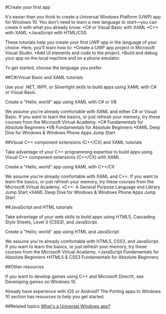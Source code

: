 #Create your first app

It's easier than you think to create a Universal Windows Platform (UWP) app for Windows 10. You don't need to learn a new language to start—you can create it with what you already know:
•C# or Visual Basic with XAML
•C++ with XAML
•JavaScript with HTML/CSS

These tutorials help you create your first UWP app in the language of your choice. Here, you'll learn how to:
•Create a UWP app project in Microsoft Visual Studio.
•Add UI elements and code to the project.
•Build and debug your app on the local machine and on a phone emulator.

To get started, choose the language you prefer.


##C#/Visual Basic and XAML tutorials

Use your .NET, WPF, or Silverlight skills to build apps using XAML with C# or Visual Basic.

Create a "Hello, world" app using XAML with C# or VB 

We assume you're already comfortable with XAML and either C# or Visual Basic. If you want to learn the basics, or just refresh your memory, try these courses from the Microsoft Virtual Academy.
•C# Fundamentals for Absolute Beginners
•VB Fundamentals for Absolute Beginners
•XAML Deep Dive for Windows & Windows Phone Apps Jump Start

##Visual C++ component extensions (C++/CX) and XAML tutorials

Take advantage of your C++ programming expertise to build apps using Visual C++ component extensions (C++/CX) with XAML .

Create a "Hello, world" app using XAML with C++/CX 

We assume you're already comfortable with XAML and C++. If you want to learn the basics, or just refresh your memory, try these courses from the Microsoft Virtual Academy.
•C++: A General Purpose Language and Library Jump Start
•XAML Deep Dive for Windows & Windows Phone Apps Jump Start

##JavaScript and HTML tutorials

Take advantage of your web skills to build apps using HTML5, Cascading Style Sheets, Level 3 (CSS3), and JavaScript.

Create a "Hello, world" app using HTML and JavaScript 

We assume you're already comfortable with HTML5, CSS3, and JavaScript. If you want to learn the basics, or just refresh your memory, try these courses from the Microsoft Virtual Academy.
•JavaScript Fundamentals for Absolute Beginners
•HTML5 & CSS3 Fundamentals for Absolute Beginners

##Other resources

If you want to develop games using C++ and Microsoft DirectX, see Developing games on Windows 10.

Already have experience with iOS or Android? The Porting apps to Windows 10 section has resources to help you get started.

##Related topics
[What's a Universal Windows app?](https://msdn.microsoft.com/en-us/library/windows/apps/dn726767.aspx)

